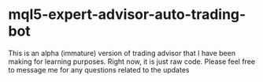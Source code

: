 # mql5-expert-advisor-auto-trading-bot
This is an alpha (immature) version of trading advisor that I have been making for learning purposes. Right now, it is just raw code. Please feel free to message me for any questions related to the updates
